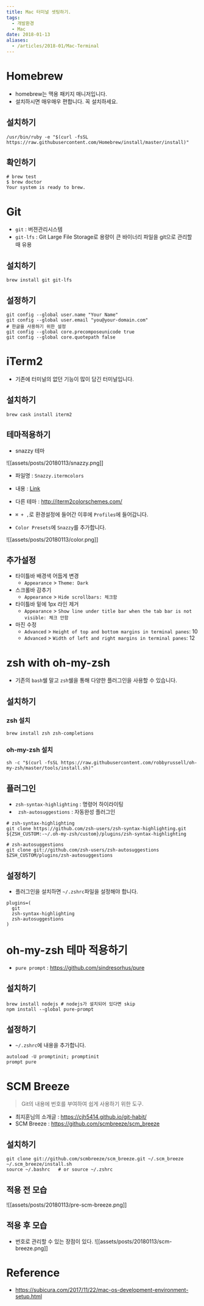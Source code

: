 ```yaml
---
title: Mac 터미널 셋팅하기.
tags:
  - 개발환경
  - Mac
date: 2018-01-13
aliases: 
  - /articles/2018-01/Mac-Terminal
---
```


# Homebrew
- homebrew는 맥용 패키지 매니저입니다.
- 설치하시면 매우매우 편합니다. 꼭 설치하세요.

## 설치하기
```shell
/usr/bin/ruby -e "$(curl -fsSL https://raw.githubusercontent.com/Homebrew/install/master/install)"
```

## 확인하기
```shell
# brew test
$ brew doctor
Your system is ready to brew.
```

# Git
- `git` : 버젼관리시스템
- `git-lfs` : Git Large File Storage로 용량이 큰 바이너리 파일을 git으로 관리할 때 유용

## 설치하기
```shell
brew install git git-lfs
```

## 설정하기
```shell
git config --global user.name "Your Name"
git config --global user.email "you@your-domain.com"
# 한글을 사용하기 위한 설정
git config --global core.precomposeunicode true
git config --global core.quotepath false
```

# iTerm2
- 기존에 터미널의 없던 기능이 많이 담긴 터미널입니다.

## 설치하기
```shell
brew cask install iterm2
```
## 테마적용하기
- snazzy 테마

![[assets/posts/20180113/snazzy.png]]

- 파일명 : `Snazzy.itermcolors`
- 내용 : [Link](https://raw.githubusercontent.com/sindresorhus/iterm2-snazzy/master/Snazzy.itermcolors)
- 다른 테마 : <http://iterm2colorschemes.com/>

- `⌘ + ,`로 환경설정에 들어간 이후에 `Profiles`에 들어갑니다.
- `Color Presets`에 `Snazzy`를 추가합니다.

![[assets/posts/20180113/color.png]]

## 추가설정
- 타이틀바 배경색 어둡게 변경
  - `Appearance` > `Theme: Dark`
- 스크롤바 감추기
  - `Appearance` > `Hide scrollbars: 체크함`
- 타이틀바 밑에 1px 라인 제거
  - `Appearance` > `Show line under title bar when the tab bar is not visible: 체크 안함`
- 마진 수정
  - `Advanced` > `Height of top and bottom margins in terminal panes`: 10
  - `Advanced` > `Width of left and right margins in terminal panes`: 12

# zsh with oh-my-zsh
- 기존의 `bash`쉘 말고 `zsh`쉘을 통해 다양한 플러그인을 사용할 수 있습니다.

## 설치하기
### zsh 설치
```shell
brew install zsh zsh-completions
```
### oh-my-zsh 설치
```shell
sh -c "$(curl -fsSL https://raw.githubusercontent.com/robbyrussell/oh-my-zsh/master/tools/install.sh)"
```
## 플러그인
- `zsh-syntax-highlighting` : 명령어 하이라이팅
- ` zsh-autosuggestions` : 자동완성 플러그인

```shell
# zsh-syntax-highlighting
git clone https://github.com/zsh-users/zsh-syntax-highlighting.git ${ZSH_CUSTOM:-~/.oh-my-zsh/custom}/plugins/zsh-syntax-highlighting

# zsh-autosuggestions
git clone git://github.com/zsh-users/zsh-autosuggestions $ZSH_CUSTOM/plugins/zsh-autosuggestions
```

## 설정하기
- 플러그인을 설치하면 `~/.zshrc`파일을 설정해야 합니다.

```shell
plugins=(
  git
  zsh-syntax-highlighting
  zsh-autosuggestions
)
```

# oh-my-zsh 테마 적용하기
-  `pure prompt` : <https://github.com/sindresorhus/pure>

## 설치하기
```shell
brew install nodejs # nodejs가 설치되어 있다면 skip
npm install --global pure-prompt
```

## 설정하기
- `~/.zshrc`에 내용을 추가합니다.

```shell
autoload -U promptinit; promptinit
prompt pure
```

# SCM Breeze
> Git의 내용에 번호를 부여하여 쉽게 사용하기 위한 도구.

- 최지훈님의 소개글 : <https://cjh5414.github.io/git-habit/>
- SCM Breeze : <https://github.com/scmbreeze/scm_breeze>

## 설치하기
```shell
git clone git://github.com/scmbreeze/scm_breeze.git ~/.scm_breeze
~/.scm_breeze/install.sh
source ~/.bashrc   # or source ~/.zshrc
```

## 적용 전 모습
![[assets/posts/20180113/pre-scm-breeze.png]]
## 적용 후 모습
- 번호로 관리할 수 있는 장점이 있다.
![[assets/posts/20180113/scm-breeze.png]]

# Reference
- <https://subicura.com/2017/11/22/mac-os-development-environment-setup.html>

